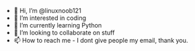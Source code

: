 - 👋 Hi, I’m @linuxnoob121
- 👀 I’m interested in coding
- 🌱 I’m currently learning Python
- 💞️ I’m looking to collaborate on stuff
- 📫 How to reach me - I dont give people my email, thank you.

<!---
linuxnoob121/linuxnoob121 is a ✨ special ✨ repository because its `README.md` (this file) appears on your GitHub profile.
You can click the Preview link to take a look at your changes.
--->
